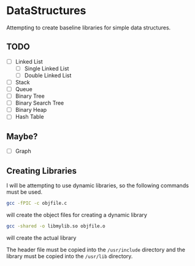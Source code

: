 # DataStructures

Attempting to create baseline libraries for simple data structures.

## TODO

- [ ] Linked List
   - [ ] Single Linked List
   - [ ] Double Linked List

- [ ] Stack
- [ ] Queue
- [ ] Binary Tree
- [ ] Binary Search Tree
- [ ] Binary Heap
- [ ] Hash Table

## Maybe?

- [ ] Graph

## Creating Libraries

I will be attempting to use dynamic libraries, so the following commands must be used.

```bash
gcc -fPIC -c objfile.c
```
will create the object files for creating a dynamic library

```bash
gcc -shared -o libmylib.so objfile.o
```
will create the actual library

The header file must be copied into the ``/usr/include`` directory and the library must be copied into the ``/usr/lib`` directory.
